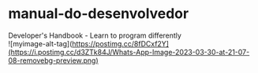 # manual-do-desenvolvedor
Developer's Handbook - Learn to program differently<br>
![myimage-alt-tag](https://postimg.cc/8fDCxf2Y](https://i.postimg.cc/d3ZTk84J/Whats-App-Image-2023-03-30-at-21-07-08-removebg-preview.png)
